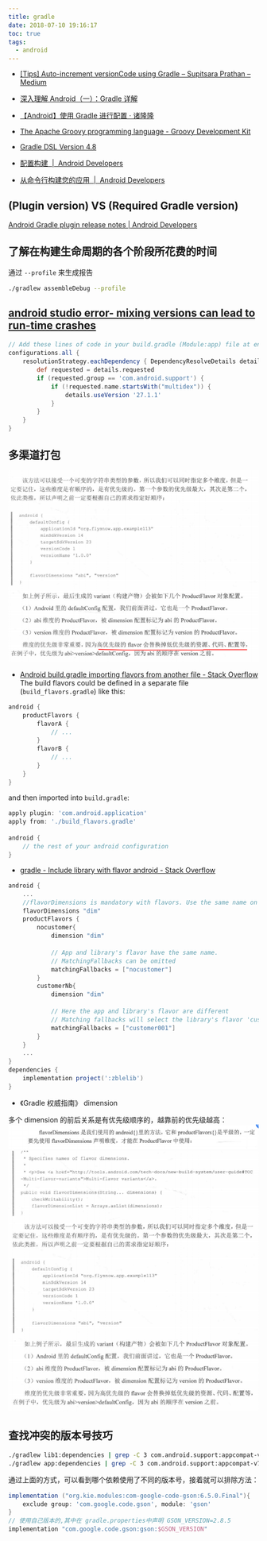 ```yaml
---
title: gradle
date: 2018-07-10 19:16:17
toc: true
tags:
  - android
---
```


- [[Tips] Auto-increment versionCode using Gradle – Supitsara Prathan – Medium](https://medium.com/@prathanbomb/tips-auto-increment-versioncode-of-android-using-gradle-dba0425af97c)
- [深入理解 Android（一）：Gradle 详解](http://www.infoq.com/cn/articles/android-in-depth-gradle)
- [【Android】使用 Gradle 进行配置 · 诸隆隆](https://zllbird.github.io/2016/01/14/android%E4%BD%BF%E7%94%A8gradle%E8%BF%9B%E8%A1%8C%E9%85%8D%E7%BD%AE/)

- [The Apache Groovy programming language - Groovy Development Kit](http://www.groovy-lang.org/api.html)
- [Gradle DSL Version 4.8](https://docs.gradle.org/current/dsl/)
- [配置构建  |  Android Developers](https://developer.android.com/studio/build/)
- [从命令行构建您的应用  |  Android Developers](https://developer.android.com/studio/build/building-cmdline)

## (Plugin version) VS (Required Gradle version)

[Android Gradle plugin release notes | Android Developers](https://developer.android.com/studio/releases/gradle-plugin)

## 了解在构建生命周期的各个阶段所花费的时间

通过 `--profile` 来生成报告

```sh
./gradlew assembleDebug --profile
```

## [android studio error- mixing versions can lead to run-time crashes](https://stackoverflow.com/questions/42960731/android-studio-error-mixing-versions-can-lead-to-run-time-crashes)

```groovy
// Add these lines of code in your build.gradle (Module:app) file at end:
configurations.all {
    resolutionStrategy.eachDependency { DependencyResolveDetails details ->
        def requested = details.requested
        if (requested.group == 'com.android.support') {
            if (!requested.name.startsWith("multidex")) {
                details.useVersion '27.1.1'
            }
        }
    }
}
```

## 多渠道打包

![](https://github.com/lyloou/img/raw/develop/z/20190829145438.png)

- [Android build.gradle importing flavors from another file - Stack Overflow](https://stackoverflow.com/questions/31538924/android-build-gradle-importing-flavors-from-another-file)
  The build flavors could be defined in a separate file (`build_flavors.gradle`) like this:

```groovy
android {
    productFlavors {
        flavorA {
            // ...
        }
        flavorB {
            // ...
        }
    }
}
```

and then imported into `build.gradle`:

```groovy
apply plugin: 'com.android.application'
apply from: './build_flavors.gradle'

android {
    // the rest of your android configuration
}
```

- [gradle - Include library with flavor android - Stack Overflow](https://stackoverflow.com/questions/49815655/include-library-with-flavor-android)

```groovy
android {
    ...
    //flavorDimensions is mandatory with flavors. Use the same name on your 2 files to avoid other conflicts.
    flavorDimensions "dim"
    productFlavors {
        nocustomer{
            dimension "dim"

            // App and library's flavor have the same name.
            // MatchingFallbacks can be omitted
            matchingFallbacks = ["nocustomer"]
        }
        customerNb{
            dimension "dim"

            // Here the app and library's flavor are different
            // Matching fallbacks will select the library's flavor 'customer001'
            matchingFallbacks = ["customer001"]
        }
    }
    ...
}
dependencies {
    implementation project(':zblelib')
}
```

- 《Gradle 权威指南》 dimension

多个 dimension 的前后关系是有优先级顺序的，越靠前的优先级越高：
![](https://github.com/lyloou/img/raw/develop/z/20190830135419.png)
![](https://github.com/lyloou/img/raw/develop/z/20190830135528.png)

## 查找冲突的版本号技巧

```sh
./gradlew lib1:dependencies | grep -C 3 com.android.support:appcompat-v7:27.1.1
./gradlew app:dependencies | grep -C 3 com.android.support:appcompat-v7:27.1.1
```

通过上面的方式，可以看到哪个依赖使用了不同的版本号，接着就可以排除方法：

```groovy
implementation ("org.kie.modules:com-google-code-gson:6.5.0.Final"){
    exclude group: 'com.google.code.gson', module: 'gson'
}
// 使用自己版本的,其中在 gradle.properties中声明 GSON_VERSION=2.8.5
implementation "com.google.code.gson:gson:$GSON_VERSION"
```
